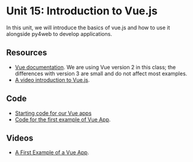 # Unit 15: Introduction to Vue.js

In this unit, we will introduce the basics of vue.js and how to use it alongside py4web to develop applications.

## Resources

* [Vue documentation](https://vuejs.org/v2/guide/).  We are using Vue version 2 in this class; the differences with version 3 are small and do not affect most examples.
* [A video introduction to Vue.js](https://www.vuemastery.com/courses/intro-to-vue-js/vue-instance/).

## Code

* [Starting code for our Vue apps](https://github.com/learn-py4web/starter_vue)
* [Code for the first example of Vue App](https://bitbucket.org/luca_de_alfaro/vue_comments/).

## Videos

* [A First Example of a Vue App](https://drive.google.com/file/d/1dDSdW8yTxe113W4XCoIQD7R6Q0zC4SSb/view?usp=sharing).
